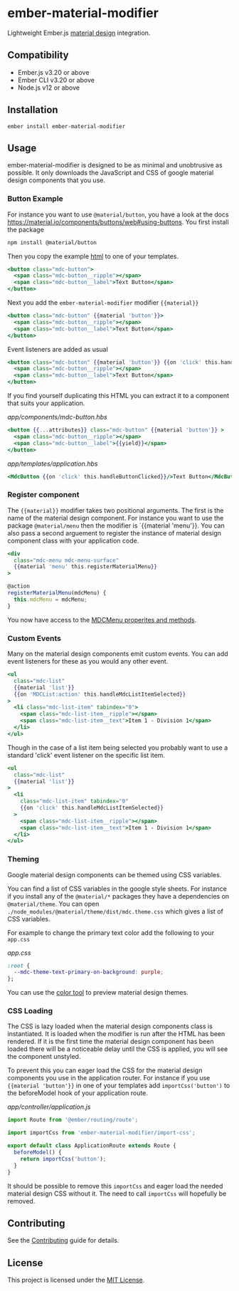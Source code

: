 # ember-material-modifier

Lightweight Ember.js <a href="https://material.io/components?platform=web" target="_blank" rel="noopener noreferrer">material design</a> integration.


## Compatibility

* Ember.js v3.20 or above
* Ember CLI v3.20 or above
* Node.js v12 or above


## Installation

```
ember install ember-material-modifier
```


## Usage

ember-material-modifier is designed to be as minimal and unobtrusive as possible. It only downloads the JavaScript and CSS of google material design components that you use.

### Button Example

For instance you want to use `@material/button`, you have a look at the docs https://material.io/components/buttons/web#using-buttons. You first install the package

```sh
npm install @material/button
```

Then you copy the example <a href="https://material.io/components/buttons/web#text-button" target="_blank" rel="noopener noreferrer">html</a> to one of your templates.

```hbs
<button class="mdc-button">
  <span class="mdc-button__ripple"></span>
  <span class="mdc-button__label">Text Button</span>
</button>
```

Next you add the `ember-material-modifier` modifier `{{material}}`

```hbs
<button class="mdc-button" {{material 'button'}}>
  <span class="mdc-button__ripple"></span>
  <span class="mdc-button__label">Text Button</span>
</button>
```

Event listeners are added as usual

```hbs
<button class="mdc-button" {{material 'button'}} {{on 'click' this.handleButtonClicked}}>
  <span class="mdc-button__ripple"></span>
  <span class="mdc-button__label">Text Button</span>
</button>
```

If you find yourself duplicating this HTML you can extract it to a component that suits your application.

_app/components/mdc-button.hbs_
```hbs
<button {{...attributes}} class="mdc-button" {{material 'button'}} >
  <span class="mdc-button__ripple"></span>
  <span class="mdc-button__label">{{yield}}</span>
</button>
```

_app/templates/application.hbs_
```hbs
<MdcButton {{on 'click' this.handleButtonClicked}}/>Text Button</MdcButton>
```

### Register component

The `{{material}}` modifier takes two positional arguments. The first is the name of the material design component. For instance you want to use the package `@material/menu` then the modifier is `{{material 'menu'}}. You can also pass a second arguement to register the instance of material design component class with your application code.


```hbs
<div
  class="mdc-menu mdc-menu-surface"
  {{material 'menu' this.registerMaterialMenu}}
>
```

```js
@action
registerMaterialMenu(mdcMenu) {
  this.mdcMenu = mdcMenu;
}
```

You now have access to the <a href="https://material.io/components/menus/web#span-class-inline-code-mdcmenu-span-properties-and-methods" target="_blank" rel="noopener noreferrer">MDCMenu properites and methods</a>.

### Custom Events

Many on the material design components emit custom events. You can add event listeners for these as you would any other event.

```hbs
<ul
  class="mdc-list"
  {{material 'list'}}
  {{on 'MDCList:action' this.handleMdcListItemSelected}}
>
  <li class="mdc-list-item" tabindex="0">
    <span class="mdc-list-item__ripple"></span>
    <span class="mdc-list-item__text">Item 1 - Division 1</span>
  </li>
</ul>
```

Though in the case of a list item being selected you probably want to use a standard 'click' event listener on the specific list item.

```hbs
<ul
  class="mdc-list"
  {{material 'list'}}
>
  <li
    class="mdc-list-item" tabindex="0"
    {{on 'click' this.handleMdcListItemSelected}}
  >
    <span class="mdc-list-item__ripple"></span>
    <span class="mdc-list-item__text">Item 1 - Division 1</span>
  </li>
</ul>
```

### Theming

Google material design components can be themed using CSS variables.

You can find a list of CSS variables in the google style sheets. For instance if you install any of the `@material/*` packages they have a dependencies on `@material/theme`. You can open `./node_modules/@material/theme/dist/mdc.theme.css` which gives a list of CSS variables.

For example to change the primary text color add the following to your `app.css`

_app.css_
```css
:root {
  --mdc-theme-text-primary-on-background: purple;
};
```

You can use the <a href="https://material.io/resources/color" target="_blank" rel="noopener noreferrer">color tool</a> to preview material design themes.


### CSS Loading

The CSS is lazy loaded when the material design components class is instantiated. It is loaded when the modifier is run after the HTML has been rendered. If it is the first time the material design component has been loaded there will be a noticeable delay until the CSS is applied, you will see the component unstyled.

To prevent this you can eager load the CSS for the material design components you use in the application router. For instance if you use `{{material 'button'}}` in one of your templates add `importCss('button')` to the beforeModel hook of your application route.

_app/controller/application.js_
```js
import Route from '@ember/routing/route';

import importCss from 'ember-material-modifier/import-css';

export default class ApplicationRoute extends Route {
  beforeModel() {
    return importCss('button');
  }
}
```

It should be possible to remove this `importCss` and eager load the needed material design CSS without it. The need to call `importCss` will hopefully be removed.


## Contributing

See the [Contributing](CONTRIBUTING.md) guide for details.


## License

This project is licensed under the [MIT License](LICENSE.md).
